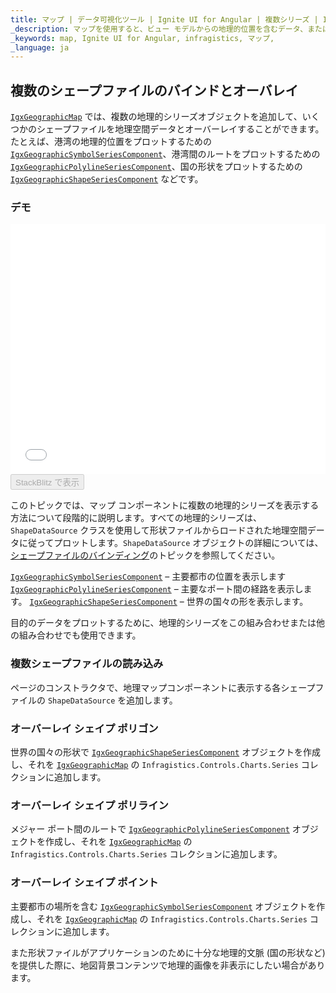 ```yaml
---
title: マップ | データ可視化ツール | Ignite UI for Angular | 複数シリーズ | Infragistics
_description: マップを使用すると、ビュー モデルからの地理的位置を含むデータ、またはシェープ ファイルから地理的画像マップにロードされた地理空間データを表示できます。
_keywords: map, Ignite UI for Angular, infragistics, マップ,
_language: ja
---
```


## 複数のシェープファイルのバインドとオーバレイ

[`IgxGeographicMap`](/components/map_binding_multiple_shapes_files.html) では、複数の地理的シリーズオブジェクトを追加して、いくつかのシェープファイルを地理空間データとオーバーレイすることができます。たとえば、港湾の地理的位置をプロットするための [`IgxGeographicSymbolSeriesComponent`](/components/map_binding_multiple_shapes_files.html)、港湾間のルートをプロットするための [`IgxGeographicPolylineSeriesComponent`](/components/map_binding_multiple_shapes_files.html)、国の形状をプロットするための [`IgxGeographicShapeSeriesComponent`](/components/map_binding_multiple_shapes_files.html) などです。

### デモ

<div class="sample-container loading" style="height: 400px">
    <iframe id="geo-map-binding-multiple-shapes-iframe" src='{environment:demosBaseUrl}/maps/geo-map-binding-multiple-shapes' width="100%" height="100%" seamless frameBorder="0" onload="onXPlatSampleIframeContentLoaded(this);"></iframe>
</div>
<div>
    <button data-localize="stackblitz" disabled class="stackblitz-btn"   data-iframe-id="geo-map-binding-multiple-shapes-iframe" data-demos-base-url="{environment:demosBaseUrl}">StackBlitz で表示
    </button>
</div>

<div class="divider--half"></div>

このトピックでは、マップ コンポーネントに複数の地理的シリーズを表示する方法について段階的に説明します。すべての地理的シリーズは、`ShapeDataSource` クラスを使用して形状ファイルからロードされた地理空間データに従ってプロットします。`ShapeDataSource` オブジェクトの詳細については、[シェープファイルのバインディング](map_binding_geographic_shape_files.md)のトピックを参照してください。

[`IgxGeographicSymbolSeriesComponent`](/components/map_binding_multiple_shapes_files.html) – 主要都市の位置を表示します
[`IgxGeographicPolylineSeriesComponent`](/components/map_binding_multiple_shapes_files.html) – 主要なポート間の経路を表示します。
[`IgxGeographicShapeSeriesComponent`](/components/map_binding_multiple_shapes_files.html) – 世界の国々の形を表示します。

目的のデータをプロットするために、地理的シリーズをこの組み合わせまたは他の組み合わせでも使用できます。

### 複数シェープファイルの読み込み

ページのコンストラクタで、地理マップコンポーネントに表示する各シェープファイルの `ShapeDataSource` を追加します。

### オーバーレイ シェイプ ポリゴン

世界の国々の形状で [`IgxGeographicShapeSeriesComponent`](/components/map_binding_multiple_shapes_files.html) オブジェクトを作成し、それを [`IgxGeographicMap`](/components/map_binding_multiple_shapes_files.html) の `Infragistics.Controls.Charts.Series` コレクションに追加します。

### オーバーレイ シェイプ ポリライン

メジャー ポート間のルートで [`IgxGeographicPolylineSeriesComponent`](/components/map_binding_multiple_shapes_files.html) オブジェクトを作成し、それを [`IgxGeographicMap`](/components/map_binding_multiple_shapes_files.html) の `Infragistics.Controls.Charts.Series` コレクションに追加します。

### オーバーレイ シェイプ ポイント

主要都市の場所を含む [`IgxGeographicSymbolSeriesComponent`](/components/map_binding_multiple_shapes_files.html) オブジェクトを作成し、それを [`IgxGeographicMap`](/components/map_binding_multiple_shapes_files.html) の `Infragistics.Controls.Charts.Series` コレクションに追加します。

また形状ファイルがアプリケーションのために十分な地理的文脈 (国の形状など) を提供した際に、地図背景コンテンツで地理的画像を非表示にしたい場合があります。

